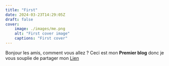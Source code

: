 ```yaml
---
title: "First"
date: 2024-03-23T14:29:05Z
draft: false
cover:
    image: ./images/me.png
    alt: "First cover image"
    captions: "First cover"
---
```


Bonjour les amis, comment vous allez ?
Ceci est mon **Premier blog** donc je vous souplie de partager mon [Lien](https://github.com/BoubakarPI) 
